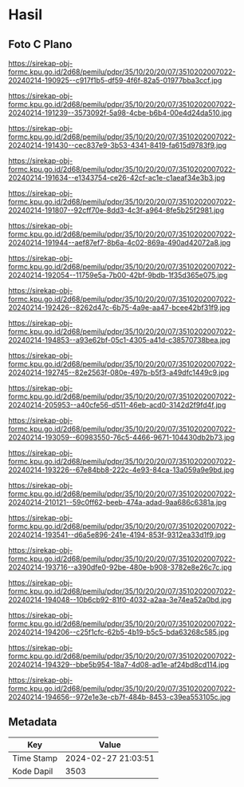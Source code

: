# Hasil

## Foto C Plano

https://sirekap-obj-formc.kpu.go.id/2d68/pemilu/pdpr/35/10/20/20/07/3510202007022-20240214-190925--c917f1b5-df59-4f6f-82a5-01977bba3ccf.jpg

https://sirekap-obj-formc.kpu.go.id/2d68/pemilu/pdpr/35/10/20/20/07/3510202007022-20240214-191239--3573092f-5a98-4cbe-b6b4-00e4d24da510.jpg

https://sirekap-obj-formc.kpu.go.id/2d68/pemilu/pdpr/35/10/20/20/07/3510202007022-20240214-191430--cec837e9-3b53-4341-8419-fa615d9783f9.jpg

https://sirekap-obj-formc.kpu.go.id/2d68/pemilu/pdpr/35/10/20/20/07/3510202007022-20240214-191634--e1343754-ce26-42cf-ac1e-c1aeaf34e3b3.jpg

https://sirekap-obj-formc.kpu.go.id/2d68/pemilu/pdpr/35/10/20/20/07/3510202007022-20240214-191807--92cff70e-8dd3-4c3f-a964-8fe5b25f2981.jpg

https://sirekap-obj-formc.kpu.go.id/2d68/pemilu/pdpr/35/10/20/20/07/3510202007022-20240214-191944--aef87ef7-8b6a-4c02-869a-490ad42072a8.jpg

https://sirekap-obj-formc.kpu.go.id/2d68/pemilu/pdpr/35/10/20/20/07/3510202007022-20240214-192054--11759e5a-7b00-42bf-9bdb-1f35d365e075.jpg

https://sirekap-obj-formc.kpu.go.id/2d68/pemilu/pdpr/35/10/20/20/07/3510202007022-20240214-192426--8262d47c-6b75-4a9e-aa47-bcee42bf31f9.jpg

https://sirekap-obj-formc.kpu.go.id/2d68/pemilu/pdpr/35/10/20/20/07/3510202007022-20240214-194853--a93e62bf-05c1-4305-a41d-c38570738bea.jpg

https://sirekap-obj-formc.kpu.go.id/2d68/pemilu/pdpr/35/10/20/20/07/3510202007022-20240214-192745--82e2563f-080e-497b-b5f3-a49dfc1449c9.jpg

https://sirekap-obj-formc.kpu.go.id/2d68/pemilu/pdpr/35/10/20/20/07/3510202007022-20240214-205953--a40cfe56-d511-46eb-acd0-3142d2f9fd4f.jpg

https://sirekap-obj-formc.kpu.go.id/2d68/pemilu/pdpr/35/10/20/20/07/3510202007022-20240214-193059--60983550-76c5-4466-9671-104430db2b73.jpg

https://sirekap-obj-formc.kpu.go.id/2d68/pemilu/pdpr/35/10/20/20/07/3510202007022-20240214-193226--67e84bb8-222c-4e93-84ca-13a059a9e9bd.jpg

https://sirekap-obj-formc.kpu.go.id/2d68/pemilu/pdpr/35/10/20/20/07/3510202007022-20240214-210121--59c0ff62-beeb-474a-adad-9aa686c6381a.jpg

https://sirekap-obj-formc.kpu.go.id/2d68/pemilu/pdpr/35/10/20/20/07/3510202007022-20240214-193541--d6a5e896-241e-4194-853f-9312ea33d1f9.jpg

https://sirekap-obj-formc.kpu.go.id/2d68/pemilu/pdpr/35/10/20/20/07/3510202007022-20240214-193716--a390dfe0-92be-480e-b908-3782e8e26c7c.jpg

https://sirekap-obj-formc.kpu.go.id/2d68/pemilu/pdpr/35/10/20/20/07/3510202007022-20240214-194048--10b6cb92-81f0-4032-a2aa-3e74ea52a0bd.jpg

https://sirekap-obj-formc.kpu.go.id/2d68/pemilu/pdpr/35/10/20/20/07/3510202007022-20240214-194206--c25f1cfc-62b5-4b19-b5c5-bda63268c585.jpg

https://sirekap-obj-formc.kpu.go.id/2d68/pemilu/pdpr/35/10/20/20/07/3510202007022-20240214-194329--bbe5b954-18a7-4d08-ad1e-af24bd8cd114.jpg

https://sirekap-obj-formc.kpu.go.id/2d68/pemilu/pdpr/35/10/20/20/07/3510202007022-20240214-194656--972e1e3e-cb7f-484b-8453-c39ea553105c.jpg


## Metadata

| Key        | Value               |
| ---------- | ------------------- |
| Time Stamp | 2024-02-27 21:03:51 |
| Kode Dapil | 3503                |




